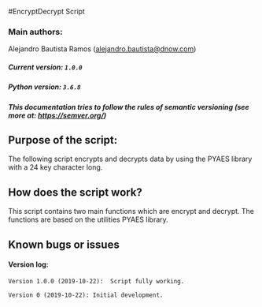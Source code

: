 #EncryptDecrypt Script 

### Main authors: 
Alejandro Bautista Ramos (alejandro.bautista@dnow.com)

##### Current version: `1.0.0`

##### Python version: `3.6.8`

##### This documentation tries to follow the rules of semantic versioning (see more at: https://semver.org/)   

## Purpose of the script:
The following script encrypts and decrypts data by using the PYAES library with a 24 key character long.    

  
 
## How does the script work? 

This script contains two main functions which are encrypt and decrypt. The functions are based on the utilities PYAES library. 
  
## Known bugs or issues

     
#### Version log:  	
	
	Version 1.0.0 (2019-10-22):  Script fully working.
	
	Version 0 (2019-10-22): Initial development.    
